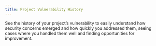 ```yaml
---
title: Project Vulnerability History
---
```


See the history of your project’s vulnerability to easily understand how security concerns emerged and how quickly you addressed them, seeing cases where you handled them well and finding opportunities for improvement.
